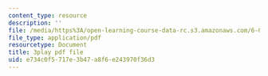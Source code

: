 ```yaml
---
content_type: resource
description: ''
file: /media/https%3A/open-learning-course-data-rc.s3.amazonaws.com/6-041-probabilistic-systems-analysis-and-applied-probability-fall-2010/e734c0f5717e3b47a8f6e243970f36d3_IkbkEtOOC1Y.pdf
file_type: application/pdf
resourcetype: Document
title: 3play pdf file
uid: e734c0f5-717e-3b47-a8f6-e243970f36d3
---
```

